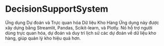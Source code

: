 # DecisionSupportSystem
Ứng dụng Dự đoán và Trực quan hóa Dữ liệu Kho Hàng
Ứng dụng này được xây dựng bằng Streamlit, Pandas, Scikit-learn, và Plotly. Nó hỗ trợ người dùng trực quan hóa, dự đoán và duy trì lịch sử các dự đoán về dữ liệu kho hàng, giúp quản lý kho hiệu quả hơn.
